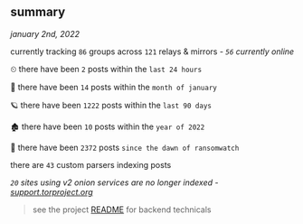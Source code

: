 
## summary
_january 2nd, 2022_

currently tracking `86` groups across `121` relays & mirrors - _`56` currently online_

⏲ there have been `2` posts within the `last 24 hours`

🦈 there have been `14` posts within the `month of january`

🪐 there have been `1222` posts within the `last 90 days`

🏚 there have been `10` posts within the `year of 2022`

🦕 there have been `2372` posts `since the dawn of ransomwatch`

there are `43` custom parsers indexing posts

_`20` sites using v2 onion services are no longer indexed - [support.torproject.org](https://support.torproject.org/onionservices/v2-deprecation/)_

> see the project [README](https://github.com/thetanz/ransomwatch#ransomwatch--) for backend technicals
